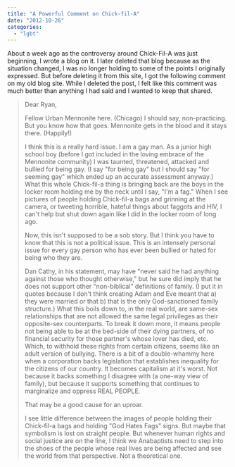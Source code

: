 ```yaml
---
title: "A Powerful Comment on Chick-fil-A"
date: "2012-10-26"
categories: 
  - "lgbt"
---
```


About a week ago as the controversy around Chick-Fil-A was just beginning, I wrote a blog on it. I later deleted that blog because as the situation changed, I was no longer holding to some of the points I originally expressed. But before deleting it from this site, I got the following comment on my old blog site. While I deleted the post, I felt like this comment was much better than anything I had said and I wanted to keep that shared.

> Dear Ryan,
> 
> Fellow Urban Mennonite here. (Chicago) I should say, non-practicing. But you know how that goes. Mennonite gets in the blood and it stays there. (Happily!)
> 
> <!--more-->I think this is a really hard issue. I am a gay man. As a junior high school boy (before I got included in the loving embrace of the Mennonite community) I was taunted, threatened, attacked and bullied for being gay. (I say "for being gay" but I should say "for seeming gay" which ended up an accurate assessment anyway.) What this whole Chick-fil-a thing is bringing back are the boys in the locker room holding me by the neck until I say, "I'm a fag." When I see pictures of people holding Chick-fil-a bags and grinning at the camera, or tweeting horrible, hateful things about faggots and HIV, I can't help but shut down again like I did in the locker room of long ago.
> 
> Now, this isn't supposed to be a sob story. But I think you have to know that this is not a political issue. This is an intensely personal issue for every gay person who has ever been bullied or hated for being who they are.
> 
> Dan Cathy, in his statement, may have "never said he had anything against those who thought otherwise," but he sure did imply that he does not support other "non-biblical" definitions of family. (I put it in quotes because I don't think creating Adam and Eve meant that a) they were married or that b) that is the only God-sanctioned family structure.) What this boils down to, in the real world, are same-sex relationships that are not allowed the same legal privileges as their opposite-sex counterparts. To break it down more, it means people not being able to be at the bed-side of their dying partners, of no financial security for those partner's whose lover has died, etc. Which, to withhold these rights from certain citizens, seems like an adult version of bullying. There is a bit of a double-whammy here when a corporation backs legislation that establishes inequality for the citizens of our country. It becomes capitalism at it's worst. Not because it backs something I disagree with (a one-way view of family), but because it supports something that continues to marginalize and oppress REAL PEOPLE.
> 
> That may be a good cause for an uproar.
> 
> I see little difference between the images of people holding their Chick-fil-a bags and holding "God Hates Fags" signs. But maybe that symbolism is lost on straight people. But whenever human rights and social justice are on the line, I think we Anabaptists need to step into the shoes of the people whose real lives are being affected and see the world from that perspective. Not a theoretical one.
